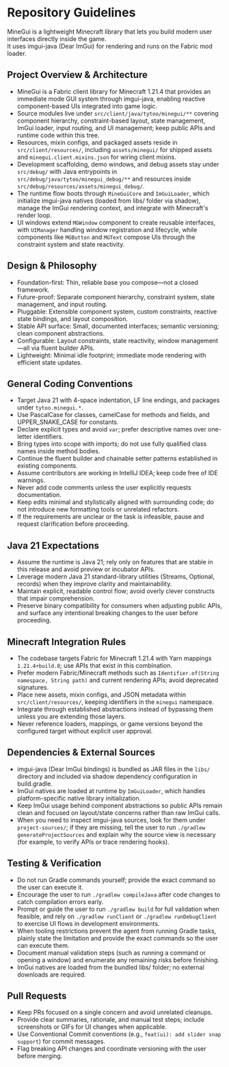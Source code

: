 # Repository Guidelines

MineGui is a lightweight Minecraft library that lets you build modern user interfaces directly inside the game. \
It uses imgui-java (Dear ImGui) for rendering and runs on the Fabric mod loader.

## Project Overview & Architecture
- MineGui is a Fabric client library for Minecraft 1.21.4 that provides an immediate mode GUI system through imgui-java, enabling reactive component-based UIs integrated into game logic.
- Source modules live under `src/client/java/tytoo/minegui/**` covering component hierarchy, constraint-based layout, state management, ImGui loader, input routing, and UI management; keep public APIs and runtime code within this tree.
- Resources, mixin configs, and packaged assets reside in `src/client/resources/`, including `assets/minegui/` for shipped assets and `minegui.client.mixins.json` for wiring client mixins.
- Development scaffolding, demo windows, and debug assets stay under `src/debug/` with Java entrypoints in `src/debug/java/tytoo/minegui_debug/**` and resources inside `src/debug/resources/assets/minegui_debug/`.
- The runtime flow boots through `MineGuiCore` and `ImGuiLoader`, which initialize imgui-java natives (loaded from libs/ folder via shadow), manage the ImGui rendering context, and integrate with Minecraft's render loop.
- UI windows extend `MGWindow` component to create reusable interfaces, with `UIManager` handling window registration and lifecycle, while components like `MGButton` and `MGText` compose UIs through the constraint system and state reactivity.

## Design & Philosophy

- Foundation-first: Thin, reliable base you compose—not a closed framework.
- Future-proof: Separate component hierarchy, constraint system, state management, and input routing.
- Pluggable: Extensible component system, custom constraints, reactive state bindings, and layout composition.
- Stable API surface: Small, documented interfaces; semantic versioning; clean component abstractions.
- Configurable: Layout constraints, state reactivity, window management—all via fluent builder APIs.
- Lightweight: Minimal idle footprint; immediate mode rendering with efficient state updates.

## General Coding Conventions
- Target Java 21 with 4-space indentation, LF line endings, and packages under `tytoo.minegui.*`.
- Use PascalCase for classes, camelCase for methods and fields, and UPPER_SNAKE_CASE for constants.
- Declare explicit types and avoid `var`; prefer descriptive names over one-letter identifiers.
- Bring types into scope with imports; do not use fully qualified class names inside method bodies.
- Continue the fluent builder and chainable setter patterns established in existing components.
- Assume contributors are working in IntelliJ IDEA; keep code free of IDE warnings.
- Never add code comments unless the user explicitly requests documentation.
- Keep edits minimal and stylistically aligned with surrounding code; do not introduce new formatting tools or unrelated refactors.
- If the requirements are unclear or the task is infeasible, pause and request clarification before proceeding.

## Java 21 Expectations
- Assume the runtime is Java 21; rely only on features that are stable in this release and avoid preview or incubator APIs.
- Leverage modern Java 21 standard-library utilities (Streams, Optional, records) when they improve clarity and maintainability.
- Maintain explicit, readable control flow; avoid overly clever constructs that impair comprehension.
- Preserve binary compatibility for consumers when adjusting public APIs, and surface any intentional breaking changes to the user before proceeding.

## Minecraft Integration Rules
- The codebase targets Fabric for Minecraft 1.21.4 with Yarn mappings `1.21.4+build.8`; use APIs that exist in this combination.
- Prefer modern Fabric/Minecraft methods such as `Identifier.of(String namespace, String path)` and current rendering APIs; avoid deprecated signatures.
- Place new assets, mixin configs, and JSON metadata within `src/client/resources/`, keeping identifiers in the `minegui` namespace.
- Integrate through established abstractions instead of bypassing them unless you are extending those layers.
- Never reference loaders, mappings, or game versions beyond the configured target without explicit user approval.

## Dependencies & External Sources
- imgui-java (Dear ImGui bindings) is bundled as JAR files in the `libs/` directory and included via shadow dependency configuration in build.gradle.
- ImGui natives are loaded at runtime by `ImGuiLoader`, which handles platform-specific native library initialization.
- Keep ImGui usage behind component abstractions so public APIs remain clean and focused on layout/state concerns rather than raw ImGui calls.
- When you need to inspect imgui-java sources, look for them under `project-sources/`; if they are missing, tell the user to run `./gradlew generateProjectSources` and explain why the source view is necessary (for example, to verify APIs or trace rendering hooks).

## Testing & Verification
- Do not run Gradle commands yourself; provide the exact command so the user can execute it.
- Encourage the user to run `./gradlew compileJava` after code changes to catch compilation errors early.
- Prompt or guide the user to run `./gradlew build` for full validation when feasible, and rely on `./gradlew runClient` or `./gradlew runDebugClient` to exercise UI flows in development environments.
- When tooling restrictions prevent the agent from running Gradle tasks, plainly state the limitation and provide the exact commands so the user can execute them.
- Document manual validation steps (such as running a command or opening a window) and enumerate any remaining risks before finishing.
- ImGui natives are loaded from the bundled libs/ folder; no external downloads are required.

## Pull Requests
- Keep PRs focused on a single concern and avoid unrelated cleanups.
- Provide clear summaries, rationale, and manual test steps; include screenshots or GIFs for UI changes when applicable.
- Use Conventional Commit conventions (e.g., `feat(ui): add slider snap support`) for commit messages.
- Flag breaking API changes and coordinate versioning with the user before merging.

